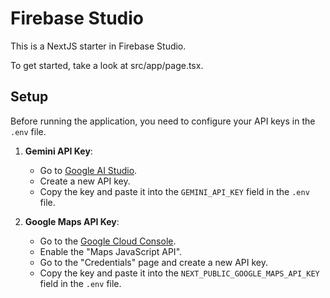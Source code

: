 # Firebase Studio

This is a NextJS starter in Firebase Studio.

To get started, take a look at src/app/page.tsx.

## Setup

Before running the application, you need to configure your API keys in the `.env` file.

1.  **Gemini API Key**:
    -   Go to [Google AI Studio](https://aistudio.google.com/app/apikey).
    -   Create a new API key.
    -   Copy the key and paste it into the `GEMINI_API_KEY` field in the `.env` file.

2.  **Google Maps API Key**:
    -   Go to the [Google Cloud Console](https://console.cloud.google.com/google/maps-apis/overview).
    -   Enable the "Maps JavaScript API".
    -   Go to the "Credentials" page and create a new API key.
    -   Copy the key and paste it into the `NEXT_PUBLIC_GOOGLE_MAPS_API_KEY` field in the `.env` file.
